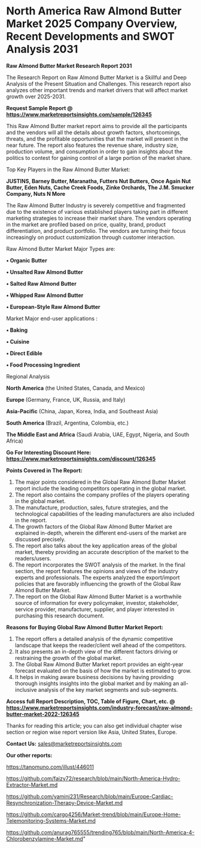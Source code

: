 # North America Raw Almond Butter Market 2025 Company Overview, Recent Developments and SWOT Analysis 2031

<strong>Raw Almond Butter Market Research Report 2031</strong>

The Research Report on Raw Almond Butter Market is a Skillful and Deep Analysis of the Present Situation and Challenges. This research report also analyzes other important trends and market drivers that will affect market growth over 2025-2031.

<strong>Request Sample Report @ <a href=https://www.marketreportsinsights.com/sample/126345>https://www.marketreportsinsights.com/sample/126345</a></strong>

This Raw Almond Butter market report aims to provide all the participants and the vendors will all the details about growth factors, shortcomings, threats, and the profitable opportunities that the market will present in the near future. The report also features the revenue share, industry size, production volume, and consumption in order to gain insights about the politics to contest for gaining control of a large portion of the market share.

Top Key Players in the Raw Almond Butter Market:

<strong>JUSTINS, Barney Butter, Maranatha, Futters Nut Butters, Once Again Nut Butter, Eden Nuts, Cache Creek Foods, Zinke Orchards, The J.M. Smucker Company, Nuts N More</strong>

The Raw Almond Butter Industry is severely competitive and fragmented due to the existence of various established players taking part in different marketing strategies to increase their market share. The vendors operating in the market are profiled based on price, quality, brand, product differentiation, and product portfolio. The vendors are turning their focus increasingly on product customization through customer interaction.

Raw Almond Butter Market Major Types are:

<strong>• Organic Butter

• Unsalted Raw Almond Butter

• Salted Raw Almond Butter

• Whipped Raw Almond Butter

• European-Style Raw Almond Butter</strong>

Market Major end-user applications :

<strong>• Baking

• Cuisine

• Direct Edible

• Food Processing Ingredient</strong>

Regional Analysis

</u><strong><b>North America</b></strong> (the United States, Canada, and Mexico)

<strong><b>Europe </b></strong>(Germany, France, UK, Russia, and Italy)

<strong><b>Asia-Pacific</b></strong> (China, Japan, Korea, India, and Southeast Asia)

<strong><b>South America</b></strong> (Brazil, Argentina, Colombia, etc.)

<strong><b>The Middle East and Africa</b></strong> (Saudi Arabia, UAE, Egypt, Nigeria, and South Africa)

<strong>Go For Interesting Discount Here: <a href=https://www.marketreportsinsights.com/discount/126345>https://www.marketreportsinsights.com/discount/126345</a></strong>

<strong>Points Covered in The Report:</strong>
<ol>
  <li>The major points considered in the Global Raw Almond Butter Market report include the leading competitors operating in the global market.</li>
  <li>The report also contains the company profiles of the players operating in the global market.</li>
  <li>The manufacture, production, sales, future strategies, and the technological capabilities of the leading manufacturers are also included in the report.</li>
  <li>The growth factors of the Global Raw Almond Butter Market are explained in-depth, wherein the different end-users of the market are discussed precisely.</li>
  <li>The report also talks about the key application areas of the global market, thereby providing an accurate description of the market to the readers/users.</li>
  <li>The report incorporates the SWOT analysis of the market. In the final section, the report features the opinions and views of the industry experts and professionals. The experts analyzed the export/import policies that are favorably influencing the growth of the Global Raw Almond Butter Market.</li>
  <li>The report on the Global Raw Almond Butter Market is a worthwhile source of information for every policymaker, investor, stakeholder, service provider, manufacturer, supplier, and player interested in purchasing this research document.</li>
</ol>
<strong>Reasons for Buying Global Raw Almond Butter Market Report:</strong>

<ol>
  <li>The report offers a detailed analysis of the dynamic competitive landscape that keeps the reader/client well ahead of the competitors.</li>
  <li>It also presents an in-depth view of the different factors driving or restraining the growth of the global market.</li>
  <li>The Global Raw Almond Butter Market report provides an eight-year forecast evaluated on the basis of how the market is estimated to grow.</li>
  <li>It helps in making aware business decisions by having providing thorough insights insights into the global market and by making an all-inclusive analysis of the key market segments and sub-segments.</li>
</ol>
<strong>Access full Report Description, TOC, Table of Figure, Chart, etc. @ <a href=https://www.marketreportsinsights.com/industry-forecast/raw-almond-butter-market-2022-126345>https://www.marketreportsinsights.com/industry-forecast/raw-almond-butter-market-2022-126345</a></strong>


Thanks for reading this article; you can also get individual chapter wise section or region wise report version like Asia, United States, Europe.

<strong>Contact Us:</strong>
sales@marketreportsinsights.com

<strong>Our other reports:</strong>

<a href=https://tanomuno.com/illust/446011>https://tanomuno.com/illust/446011</a>

<a href=https://github.com/faizy72/research/blob/main/North-America-Hydro-Extractor-Market.md>https://github.com/faizy72/research/blob/main/North-America-Hydro-Extractor-Market.md</a>

<a href=https://github.com/yamini231/Research/blob/main/Europe-Cardiac-Resynchronization-Therapy-Device-Market.md>https://github.com/yamini231/Research/blob/main/Europe-Cardiac-Resynchronization-Therapy-Device-Market.md</a>

<a href=https://github.com/cargo4256/Market-trend/blob/main/Europe-Home-Telemonitoring-Systems-Market.md>https://github.com/cargo4256/Market-trend/blob/main/Europe-Home-Telemonitoring-Systems-Market.md</a>

<a href=https://github.com/anurag765555/trending765/blob/main/North-America-4-Chlorobenzylamine-Market.md>https://github.com/anurag765555/trending765/blob/main/North-America-4-Chlorobenzylamine-Market.md</a>"
